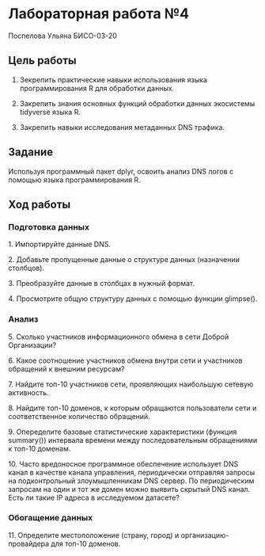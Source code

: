 # Лабораторная работа №4
Поспелова Ульяна БИСО-03-20

## Цель работы

1.  Зекрепить практические навыки использования языка программирования R
    для обработки данных.

2.  Закрепить знания основных функций обработки данных экосистемы
    tidyverse языка R.

3.  Закрепить навыки исследования метаданных DNS трафика.

## Задание

Используя программный пакет dplyr, освоить анализ DNS логов с помощью
языка программирования R.

## Ход работы

### Подготовка данных

1\. Импортируйте данные DNS.

2\. Добавьте пропущенные данные о структуре данных (назначении
столбцов).

3\. Преобразуйте данные в столбцах в нужный формат.

4\. Просмотрите общую структуру данных с помощью функции glimpse().

### Анализ

5\. Сколько участников информационного обмена в сети Доброй Организации?

6\. Какое соотношение участников обмена внутри сети и участников
обращений к внешним ресурсам?

7\. Найдите топ-10 участников сети, проявляющих наибольшую сетевую
активность.

8\. Найдите топ-10 доменов, к которым обращаются пользователи сети и
соответственное количество обращений.

9\. Опеределите базовые статистические характеристики (функция
summary()) интервала времени между последовательным обращениями к топ-10
доменам.

10\. Часто вредоносное программное обеспечение использует DNS канал в
качестве канала управления, периодически отправляя запросы на
подконтрольный злоумышленникам DNS сервер. По периодическим запросам на
один и тот же домен можно выявить скрытый DNS канал. Есть ли такие IP
адреса в исследуемом датасете?

### Обогащение данных

11\. Определите местоположение (страну, город) и организацию-провайдера
для топ-10 доменов.

